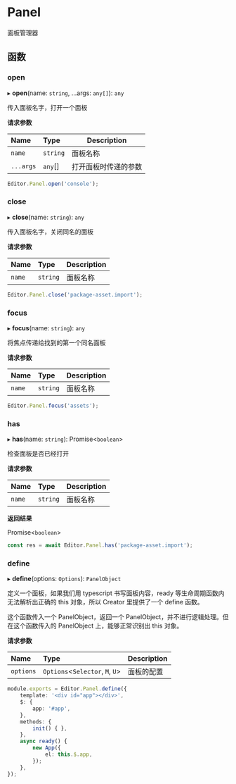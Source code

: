 # Panel

面板管理器

## 函数

### open

▸ **open**(name: `string`, ...args: `any[]`): `any`

传入面板名字，打开一个面板

**请求参数**

| Name      | Type     | Description              |
| :-------- | :------- | ------------------------ |
| `name`    | `string` | 面板名称 |
| `...args` | `any`[]  | 打开面板时传递的参数 |

```typescript
Editor.Panel.open('console');
```

### close

▸ **close**(name: `string`): `any`

传入面板名字，关闭同名的面板

**请求参数**

| Name   | Type     | Description |
| :----- | :------- | ----------- |
| `name` | `string` | 面板名称 |

```typescript
Editor.Panel.close('package-asset.import');
```

### focus

▸ **focus**(name: `string`): `any`

将焦点传递给找到的第一个同名面板

**请求参数**

| Name   | Type     | Description |
| :----- | :------- | ----------- |
| `name` | `string` | 面板名称 |

```typescript
Editor.Panel.focus('assets');
```

### has

▸ **has**(name: `string`): Promise<`boolean`\>

检查面板是否已经打开

**请求参数**

| Name   | Type     | Description |
| :----- | :------- | ----------- |
| `name` | `string` | 面板名称 |

**返回结果**

Promise<`boolean`\>

```typescript
const res = await Editor.Panel.has('package-asset.import');
```

### define

▸ **define**(options: `Options`): `PanelObject`

定义一个面板，如果我们用 typescript 书写面板内容，ready 等生命周期函数内无法解析出正确的 this 对象，所以 Creator 里提供了一个 define 函数。

这个函数传入一个 PanelObject，返回一个 PanelObject，并不进行逻辑处理。但在这个函数传入的 PanelObject 上，能够正常识别出 this 对象。

**请求参数**

| Name      | Type                             | Description          |
| :-------- | :------------------------------- | -----------          |
| `options` | `Options`<`Selector`, `M`, `U`\> | 面板的配置 |

```typescript
module.exports = Editor.Panel.define({
    template: '<div id="app"></div>',
    $: {
        app: '#app',
    },
    methods: {
        init() { },
    },
    async ready() {
        new App({
            el: this.$.app,
        });
    },
});
```
